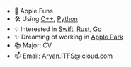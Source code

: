 <!--

### Hi there 👋

**ASjet/ASjet** is a ✨ _special_ ✨ repository because its `README.md` (this file) appears on your GitHub profile.

Here are some ideas to get you started:

- 🔭 I’m currently working on ...
- 🌱 I’m currently learning ...
- 👯 I’m looking to collaborate on ...
- 🤔 I’m looking for help with ...
- 💬 Ask me about ...
- 📫 How to reach me: Aryan.ITFS@icloud.com
- 😄 Pronouns: ...
- ⚡ Fun fact: ...
-->
- 🍎 Apple Funs
- 🛠 Using [C++](https://www.cplusplus.com/), [Python](https://www.python.org/)
- 💡 Interested in [Swift](https://developer.apple.com/swift/), [Rust](https://www.rust-lang.org/), [Go](https://golang.org/)
- ✨ Dreaming of working in [Apple Park](https://en.wikipedia.org/wiki/Apple_Park)
- 📚 Major: CV
- 📫 Email: Aryan.ITFS@icloud.com
